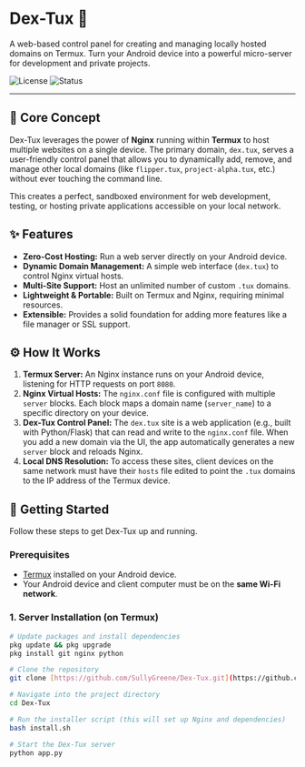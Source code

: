 # Dex-Tux 🐧

A web-based control panel for creating and managing locally hosted domains on Termux. Turn your Android device into a powerful micro-server for development and private projects.

![License](https://img.shields.io/badge/license-MIT-blue.svg)
![Status](https://img.shields.io/badge/status-in%20development-orange.svg)

---

## 🎯 Core Concept

Dex-Tux leverages the power of **Nginx** running within **Termux** to host multiple websites on a single device. The primary domain, `dex.tux`, serves a user-friendly control panel that allows you to dynamically add, remove, and manage other local domains (like `flipper.tux`, `project-alpha.tux`, etc.) without ever touching the command line.

This creates a perfect, sandboxed environment for web development, testing, or hosting private applications accessible on your local network.

## ✨ Features

-   **Zero-Cost Hosting:** Run a web server directly on your Android device.
-   **Dynamic Domain Management:** A simple web interface (`dex.tux`) to control Nginx virtual hosts.
-   **Multi-Site Support:** Host an unlimited number of custom `.tux` domains.
-   **Lightweight & Portable:** Built on Termux and Nginx, requiring minimal resources.
-   **Extensible:** Provides a solid foundation for adding more features like a file manager or SSL support.

## ⚙️ How It Works

1.  **Termux Server:** An Nginx instance runs on your Android device, listening for HTTP requests on port `8080`.
2.  **Nginx Virtual Hosts:** The `nginx.conf` file is configured with multiple `server` blocks. Each block maps a domain name (`server_name`) to a specific directory on your device.
3.  **Dex-Tux Control Panel:** The `dex.tux` site is a web application (e.g., built with Python/Flask) that can read and write to the `nginx.conf` file. When you add a new domain via the UI, the app automatically generates a new `server` block and reloads Nginx.
4.  **Local DNS Resolution:** To access these sites, client devices on the same network must have their `hosts` file edited to point the `.tux` domains to the IP address of the Termux device.

## 🚀 Getting Started

Follow these steps to get Dex-Tux up and running.

### Prerequisites

-   [Termux](https://f-droid.org/en/packages/com.termux/) installed on your Android device.
-   Your Android device and client computer must be on the **same Wi-Fi network**.

### 1. Server Installation (on Termux)

```bash
# Update packages and install dependencies
pkg update && pkg upgrade
pkg install git nginx python

# Clone the repository
git clone [https://github.com/SullyGreene/Dex-Tux.git](https://github.com/SullyGreene/Dex-Tux.git)

# Navigate into the project directory
cd Dex-Tux

# Run the installer script (this will set up Nginx and dependencies)
bash install.sh

# Start the Dex-Tux server
python app.py
